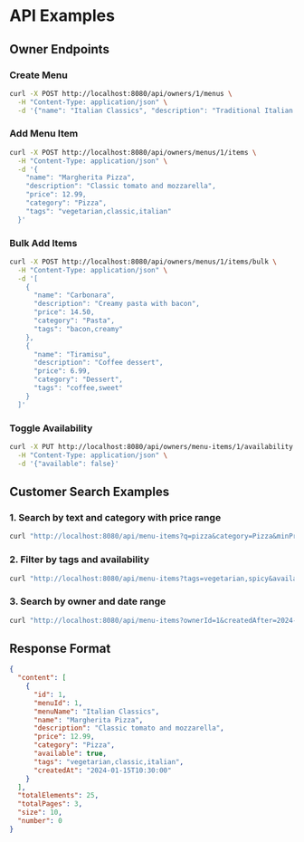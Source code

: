 # API Examples

## Owner Endpoints

### Create Menu
```bash
curl -X POST http://localhost:8080/api/owners/1/menus \
  -H "Content-Type: application/json" \
  -d '{"name": "Italian Classics", "description": "Traditional Italian dishes"}'
```

### Add Menu Item
```bash
curl -X POST http://localhost:8080/api/owners/menus/1/items \
  -H "Content-Type: application/json" \
  -d '{
    "name": "Margherita Pizza",
    "description": "Classic tomato and mozzarella",
    "price": 12.99,
    "category": "Pizza",
    "tags": "vegetarian,classic,italian"
  }'
```

### Bulk Add Items
```bash
curl -X POST http://localhost:8080/api/owners/menus/1/items/bulk \
  -H "Content-Type: application/json" \
  -d '[
    {
      "name": "Carbonara",
      "description": "Creamy pasta with bacon",
      "price": 14.50,
      "category": "Pasta",
      "tags": "bacon,creamy"
    },
    {
      "name": "Tiramisu",
      "description": "Coffee dessert",
      "price": 6.99,
      "category": "Dessert",
      "tags": "coffee,sweet"
    }
  ]'
```

### Toggle Availability
```bash
curl -X PUT http://localhost:8080/api/owners/menu-items/1/availability \
  -H "Content-Type: application/json" \
  -d '{"available": false}'
```

## Customer Search Examples

### 1. Search by text and category with price range
```bash
curl "http://localhost:8080/api/menu-items?q=pizza&category=Pizza&minPrice=10&maxPrice=20&sort=price,asc&page=0&size=10"
```

### 2. Filter by tags and availability
```bash
curl "http://localhost:8080/api/menu-items?tags=vegetarian,spicy&available=true&sort=name,desc"
```

### 3. Search by owner and date range
```bash
curl "http://localhost:8080/api/menu-items?ownerId=1&createdAfter=2024-01-01T00:00:00&sort=createdAt,desc"
```

## Response Format
```json
{
  "content": [
    {
      "id": 1,
      "menuId": 1,
      "menuName": "Italian Classics",
      "name": "Margherita Pizza",
      "description": "Classic tomato and mozzarella",
      "price": 12.99,
      "category": "Pizza",
      "available": true,
      "tags": "vegetarian,classic,italian",
      "createdAt": "2024-01-15T10:30:00"
    }
  ],
  "totalElements": 25,
  "totalPages": 3,
  "size": 10,
  "number": 0
}
```